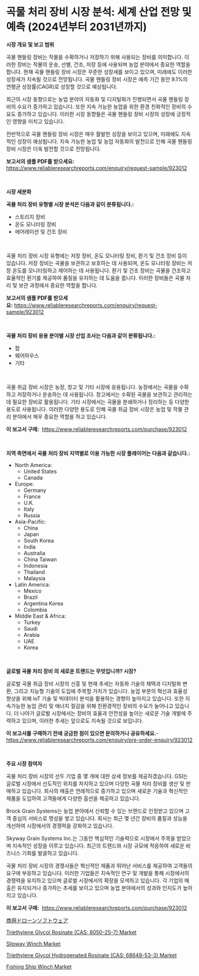 <p><h1>곡물 처리 장비 시장 분석: 세계 산업 전망 및 예측 (2024년부터 2031년까지)</h1></p><p><strong>시장 개요 및 보고 범위</strong></p>
<p><p>곡물 핸들링 장비는 작물을 수확하거나 저장하기 위해 사용되는 장비를 의미합니다. 이러한 장비는 작물의 운송, 선별, 건조, 저장 등에 사용되며 농업 분야에서 중요한 역할을 합니다. 현재 곡물 핸들링 장비 시장은 꾸준한 성장세를 보이고 있으며, 미래에도 이러한 성장세가 지속될 것으로 전망됩니다. 곡물 핸들링 장비 시장은 예측 기간 동안 9.1%의 연평균 성장률(CAGR)로 성장할 것으로 예상됩니다.</p><p>최근의 시장 동향으로는 농업 분야의 자동화 및 디지털화가 진행되면서 곡물 핸들링 장비의 수요가 증가하고 있습니다. 또한 지속 가능한 농업을 위한 환경 친화적인 장비의 수요도 증가하고 있습니다. 이러한 시장 동향들은 곡물 핸들링 장비 시장의 성장에 긍정적인 영향을 미치고 있습니다.</p><p>전반적으로 곡물 핸들링 장비 시장은 매우 활발한 성장을 보이고 있으며, 미래에도 지속적인 성장이 예상됩니다. 지속 가능한 농업 및 농업 자동화의 발전으로 인해 곡물 핸들링 장비 시장은 더욱 발전할 것으로 전망됩니다.</p></p>
<p><strong>보고서의 샘플 PDF를 받으세요:</strong> <a href="https://www.reliableresearchreports.com/enquiry/request-sample/923012">https://www.reliableresearchreports.com/enquiry/request-sample/923012</a></p>
<p>&nbsp;</p>
<p><strong>시장 세분화</strong></p>
<p><strong>곡물 처리 장비 유형별 시장 분석은 다음과 같이 분류됩니다.:</strong></p>
<p><ul><li>스토리지 장비</li><li>온도 모니터링 장비</li><li>에어레이션 및 건조 장비</li></ul></p>
<p>&nbsp;</p>
<p><p>곡물 처리 장비 시장 유형에는 저장 장비, 온도 모니터링 장비, 환기 및 건조 장비 등이 있습니다. 저장 장비는 곡물을 보관하고 보호하는 데 사용되며, 온도 모니터링 장비는 저장 온도를 모니터링하고 제어하는 데 사용됩니다. 환기 및 건조 장비는 곡물을 건조하고 효율적인 환기를 제공하여 품질을 유지하는 데 도움을 줍니다. 이러한 장비들은 곡물 처리 및 보관 과정에서 중요한 역할을 합니다.</p></p>
<p><strong>보고서의 샘플 PDF를 받으세요:</strong>&nbsp;<a href="https://www.reliableresearchreports.com/enquiry/request-sample/923012">https://www.reliableresearchreports.com/enquiry/request-sample/923012</a></p>
<p>&nbsp;</p>
<p><strong> 곡물 처리 장비 응용 분야별 시장 산업 조사는 다음과 같이 분류됩니다.:</strong></p>
<p><ul><li>팜</li><li>웨어하우스</li><li>기타</li></ul></p>
<p>&nbsp;</p>
<p><p>곡물 취급 장비 시장은 농장, 창고 및 기타 시장에 응용됩니다. 농장에서는 곡물을 수확하고 저장하거나 운송하는 데 사용됩니다. 창고에서는 수확된 곡물을 보관하고 관리하는 데 필요한 장비로 활용됩니다. 기타 시장에서는 곡물을 분쇄하거나 정리하는 등 다양한 용도로 사용됩니다. 이러한 다양한 용도로 인해 곡물 취급 장비 시장은 농업 및 작물 관리 분야에서 매우 중요한 역할을 하고 있습니다.</p></p>
<p><strong>이 보고서 구매:</strong>&nbsp; <a href="https://www.reliableresearchreports.com/purchase/923012">https://www.reliableresearchreports.com/purchase/923012</a></p>
<p>&nbsp;</p>
<p><strong>지역 측면에서 곡물 처리 장비 지역별로 이용 가능한 시장 플레이어는 다음과 같습니다.:</strong></p>
<p><ul>
    <li>
        North America:
        <ul>
            <li>United States</li>
            <li>Canada</li>
        </ul>
    </li>
    <li>
        Europe:
        <ul>
            <li>Germany</li>
            <li>France</li>
            <li>U.K.</li>
            <li>Italy</li>
            <li>Russia</li>
        </ul>
    </li>
    <li>
        Asia-Pacific:
        <ul>
            <li>China</li>
            <li>Japan</li>
            <li>South Korea</li>
            <li>India</li>
            <li>Australia</li>
            <li>China Taiwan</li>
            <li>Indonesia</li>
            <li>Thailand</li>
            <li>Malaysia</li>
        </ul>
    </li>
    <li>
        Latin America:
        <ul>
            <li>Mexico</li>
            <li>Brazil</li>
            <li>Argentina Korea</li>
            <li>Colombia</li>
        </ul>
    </li>
    <li>
        Middle East & Africa:
        <ul>
            <li>Turkey</li>
            <li>Saudi</li>
            <li>Arabia</li>
            <li>UAE</li>
            <li>Korea</li>
        </ul>
    </li>
    </ul></p>
<p>&nbsp;</p>
<p><strong>글로벌 곡물 처리 장비 의 새로운 트렌드는 무엇입니까? 시장?</strong></p>
<p><p>글로벌 곡물 취급 장비 시장의 신흥 및 현재 추세는 자동화 기술의 채택과 디지털화 변환, 그리고 지능형 기술의 도입에 주목할 가치가 있습니다. 농업 부문의 혁신과 효율성 향상을 위해 IoT 기술 및 빅데이터 분석을 활용하는 경향이 높아지고 있습니다. 또한 지속가능한 농업 관리 및 에너지 절감을 위해 친환경적인 장비의 수요가 늘어나고 있습니다. 더 나아가 글로벌 시장에서는 장비의 효율과 안전성을 높이는 새로운 기술 개발에 주력하고 있으며, 이러한 추세는 앞으로도 지속될 것으로 보입니다.</p></p>
<p><strong>이 보고서를 구매하기 전에 궁금한 점이 있으면 문의하거나 공유하세요.</strong>- <a href="https://www.reliableresearchreports.com/enquiry/pre-order-enquiry/923012">https://www.reliableresearchreports.com/enquiry/pre-order-enquiry/923012</a></p>
<p>&nbsp;</p>
<p><strong>주요 시장 참여자</strong></p>
<p><p>곡물 처리 장비 시장의 선두 기업 중 몇 개에 대한 상세 정보를 제공하겠습니다. GSI는 글로벌 시장에서 선도적인 위치를 차지하고 있으며 다양한 곡물 처리 장비를 생산 및 판매하고 있습니다. 회사의 매출은 연례적으로 증가하고 있으며 새로운 기술과 혁신적인 제품을 도입하여 고객들에게 다양한 옵션을 제공하고 있습니다.</p><p>Brock Grain Systems는 농업 분야에서 신뢰할 수 있는 브랜드로 인정받고 있으며 고객 중심의 서비스로 명성을 쌓고 있습니다. 회사는 최근 몇 년간 장비의 품질과 성능을 개선하여 시장에서의 경쟁력을 강화하고 있습니다.</p><p>Skyway Grain Systems Inc.는 그동안 핵심적인 기술력으로 시장에서 주목을 받았으며 지속적인 성장을 이루고 있습니다. 최근의 트렌드와 시장 규모에 적응하여 새로운 비즈니스 기회를 발굴하고 있습니다.</p><p>곡물 처리 장비 시장의 경쟁사들은 혁신적인 제품과 뛰어난 서비스를 제공하여 고객들의 요구에 부응하고 있습니다. 이러한 기업들은 지속적인 연구 및 개발을 통해 시장에서의 경쟁력을 유지하고 있으며 글로벌 시장에서의 확장을 모색하고 있습니다. 각 기업의 매출은 유지되거나 증가하는 추세를 보이고 있으며 농업 분야에서의 성과와 인지도가 높아지고 있습니다.</p></p>
<p><strong>이 보고서 구매:</strong>&nbsp;&nbsp;<a href="https://www.reliableresearchreports.com/purchase/923012">https://www.reliableresearchreports.com/purchase/923012</a></p>
<p><p><a href="https://github.com/lababdou/Market-Research-Report-List-2/blob/main/3114059182626.md">商用ドローンソフトウェア</a></p><p><a href="https://github.com/ashepherd82/Market-Research-Report-List-3/blob/main/triethylene-glycol-rosinate-cas-8050-25-7-market.md">Triethylene Glycol Rosinate (CAS: 8050-25-7) Market</a></p><p><a href="https://issuu.com/reportprime-2/docs/slipway-winch-market-size-2030.pptx">Slipway Winch Market</a></p><p><a href="https://github.com/irfadac/Market-Research-Report-List-2/blob/main/triethylene-glycol-hydrogenated-rosinate-cas-68648-53-3-market.md">Triethylene Glycol Hydrogenated Rosinate (CAS: 68648-53-3) Market</a></p><p><a href="https://issuu.com/reportprime-2/docs/fishing-ship-winch-market-size-2030.pptx">Fishing Ship Winch Market</a></p></p>
